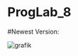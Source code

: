 # ProgLab_8

#Newest Version:

![grafik](https://github.com/gktn-i/ProgLab_8/assets/131660863/f479410e-3a04-4747-9aef-726935dc6309)
